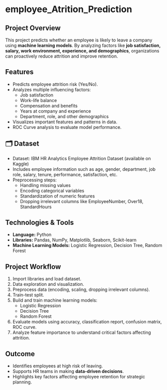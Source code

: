 # employee_Atrition_Prediction


##  Project Overview
This project predicts whether an employee is likely to leave a company using **machine learning models**. By analyzing factors like **job satisfaction, salary, work environment, experience, and demographics**, organizations can proactively reduce attrition and improve retention.

##  Features
- Predicts employee attrition risk (Yes/No).
- Analyzes multiple influencing factors:
  - Job satisfaction
  - Work-life balance
  - Compensation and benefits
  - Years at company and experience
  - Department, role, and other demographics
- Visualizes important features and patterns in data.
- ROC Curve analysis to evaluate model performance.

## 🗂 Dataset
- Dataset: IBM HR Analytics Employee Attrition Dataset (available on Kaggle)
- Includes employee information such as age, gender, department, job role, salary, tenure, performance, satisfaction, etc.
- Preprocessing steps:
  - Handling missing values
  - Encoding categorical variables
  - Standardization of numeric features
  - Dropping irrelevant columns like EmployeeNumber, Over18, StandardHours

##  Technologies & Tools
- **Language:** Python  
- **Libraries:** Pandas, NumPy, Matplotlib, Seaborn, Scikit-learn  
- **Machine Learning Models:** Logistic Regression, Decision Tree, Random Forest  

##  Project Workflow
1. Import libraries and load dataset.
2. Data exploration and visualization.
3. Preprocess data (encoding, scaling, dropping irrelevant columns).
4. Train-test split.
5. Build and train machine learning models:
   - Logistic Regression
   - Decision Tree
   - Random Forest
6. Evaluate models using accuracy, classification report, confusion matrix, ROC curve.
7. Analyze feature importance to understand critical factors affecting attrition.

##  Outcome
- Identifies employees at high risk of leaving.
- Supports HR teams in making **data-driven decisions**.
- Highlights key factors affecting employee retention for strategic planning.


